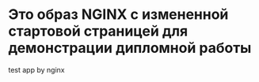 # Это образ NGINX с измененной стартовой страницей для демонстрации дипломной работы
test app by nginx
